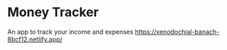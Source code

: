 # Money Tracker

An app to track your income and expenses
https://xenodochial-banach-8bcf12.netlify.app/
